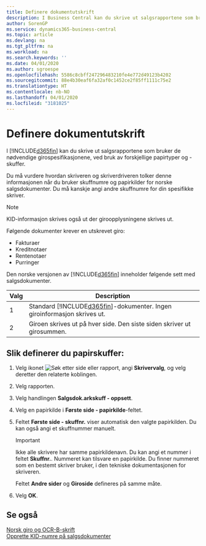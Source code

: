 ```yaml
---
title: Definere dokumentutskrift
description: I Business Central kan du skrive ut salgsrapportene som bruker de nødvendige girospesifikasjonene, ved bruk av forskjellige papirtyper og -skuffer.
author: SorenGP
ms.service: dynamics365-business-central
ms.topic: article
ms.devlang: na
ms.tgt_pltfrm: na
ms.workload: na
ms.search.keywords: ''
ms.date: 04/01/2020
ms.author: sgroespe
ms.openlocfilehash: 5586c8cbff247296483210fe4e772d49123b4202
ms.sourcegitcommit: 88e4b30eaf6fa32af0c1452ce2f85ff1111c75e2
ms.translationtype: HT
ms.contentlocale: nb-NO
ms.lasthandoff: 04/01/2020
ms.locfileid: "3181025"
---
```

# <a name="set-up-document-printing"></a>Definere dokumentutskrift
I [!INCLUDE[d365fin](../../includes/d365fin_md.md)] kan du skrive ut salgsrapportene som bruker de nødvendige girospesifikasjonene, ved bruk av forskjellige papirtyper og -skuffer.  

Du må vurdere hvordan skriveren og skriverdriveren tolker denne informasjonen når du bruker skuffnumre og papirkilder for norske salgsdokumenter. Du må kanskje angi andre skuffnumre for din spesifikke skriver.  

> [!NOTE]  
>  KID-informasjon skrives også ut der giroopplysningene skrives ut.  

Følgende dokumenter krever en utskrevet giro:  

- Fakturaer  
- Kreditnotaer  
- Rentenotaer  
- Purringer  

Den norske versjonen av [!INCLUDE[d365fin](../../includes/d365fin_md.md)] inneholder følgende sett med salgsdokumenter.  

|**Valg**|Description|  
|-------------|---------------------------------------|  
|1|Standard [!INCLUDE[d365fin](../../includes/d365fin_md.md)]-dokumenter. Ingen giroinformasjon skrives ut.|  
|2|Giroen skrives ut på hver side. Den siste siden skriver ut girosummen.|  

## <a name="to-set-up-paper-trays"></a>Slik definerer du papirskuffer:  

1.  Velg ikonet ![Søk etter side eller rapport](../../media/ui-search/search_small.png "Ikonet Søk etter side eller rapport"), angi **Skrivervalg**, og velg deretter den relaterte koblingen.  
2.  Velg rapporten.  
3.  Velg handlingen **Salgsdok.arkskuff - oppsett**.  
4.  Velg en papirkilde i **Første side - papirkilde**-feltet.  
5.  Feltet **Første side - skuffnr.** viser automatisk den valgte papirkilden. Du kan også angi et skuffnummer manuelt.  

    > [!IMPORTANT]  
    >  Ikke alle skrivere har samme papirkildenavn. Du kan angi et nummer i feltet **Skuffnr.**. Nummeret kan tilsvare en papirkilde. Du finner nummeret som en bestemt skriver bruker, i den tekniske dokumentasjonen for skriveren.  

    Feltet **Andre sider** og **Giroside** defineres på samme måte.  

6.  Velg **OK**.  

## <a name="see-also"></a>Se også  
  [Norsk giro og OCR-B-skrift](norwegian-giro-and-ocr-b-font.md)   
 [Opprette KID-numre på salgsdokumenter](how-to-set-up-kid-numbers-on-sales-documents.md)
